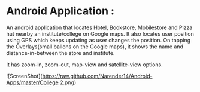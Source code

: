 Android Application :
=====================

An android application that locates Hotel, Bookstore, Mobilestore and Pizza hut nearby an institute/college 
on  Google maps.
It also locates user position using GPS which keeps updating as user changes the position.
On tapping the Overlays(small ballons on the Google maps), it shows the name and distance-in-between the store and institute. 

It has zoom-in, zoom-out, map-view and satellite-view options.

![ScreenShot](https://raw.github.com/Narender14/Android-Apps/master/College 2.png)





















